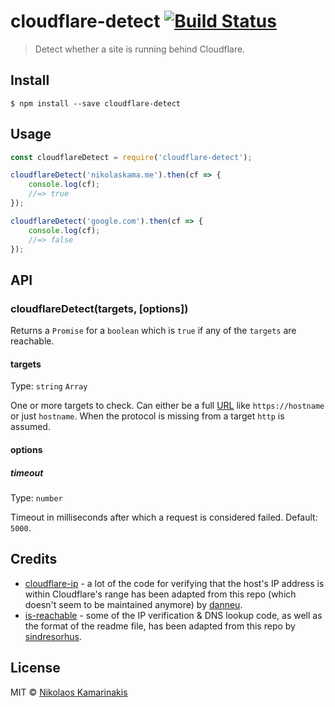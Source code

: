 # cloudflare-detect [![Build Status](https://travis-ci.org/k4m4/cloudflare-detect.svg?branch=master)](https://travis-ci.org/k4m4/cloudflare-detect)

> Detect whether a site is running behind Cloudflare.

## Install

```
$ npm install --save cloudflare-detect
```


## Usage

```js
const cloudflareDetect = require('cloudflare-detect');

cloudflareDetect('nikolaskama.me').then(cf => {
	console.log(cf);
	//=> true
});

cloudflareDetect('google.com').then(cf => {
	console.log(cf);
	//=> false
});
```


## API

### cloudflareDetect(targets, [options])

Returns a `Promise` for a `boolean` which is `true` if any of the `targets` are reachable.

#### targets

Type: `string` `Array`

One or more targets to check. Can either be a full [URL](https://nodejs.org/api/url.html) like `https://hostname` or just `hostname`. When the protocol is missing from a target `http` is assumed.

#### options

##### timeout

Type: `number`

Timeout in milliseconds after which a request is considered failed. Default: `5000`.

## Credits

- [cloudflare-ip](https://github.com/danneu/cloudflare-ip) - a lot of the code for verifying that the host's IP address is within Cloudflare's range has been adapted from this repo (which doesn't seem to be maintained anymore) by [danneu](https://github.com/danneu).
- [is-reachable](https://github.com/sindresorhus/is-reachable) - some of the IP verification & DNS lookup code, as well as the format of the readme file, has been adapted from this repo by [sindresorhus](https://github.com/sindresorhus).

## License

MIT © [Nikolaos Kamarinakis](https://nikolaskama.me/)